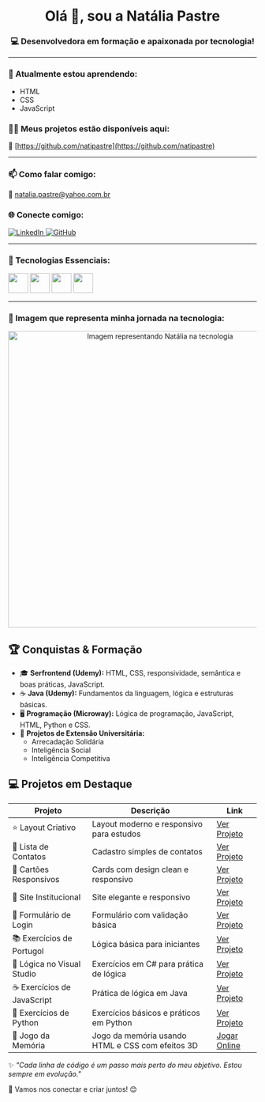 <h1 align="center">Olá 👋, sou a Natália Pastre</h1>
<h3 align="center">💻 Desenvolvedora em formação e apaixonada por tecnologia!</h3>

---

### 🌱 Atualmente estou aprendendo:
- HTML
- CSS
- JavaScript

### 👩‍💻 Meus projetos estão disponíveis aqui:
🔗 [https://github.com/natipastre](https://github.com/natipastre)

---

### 📫 Como falar comigo:
📧 natalia.pastre@yahoo.com.br

### 🌐 Conecte comigo:

<p align="left">
  <a href="https://www.linkedin.com/in/natalia-pastre/" target="_blank">
    <img src="https://img.shields.io/badge/-LinkedIn-0A66C2?style=for-the-badge&logo=linkedin&logoColor=white" alt="LinkedIn"/>
  </a>
  <a href="https://github.com/natipastre" target="_blank">
    <img src="https://img.shields.io/badge/-GitHub-181717?style=for-the-badge&logo=github&logoColor=white" alt="GitHub"/>
  </a>
</p>

---

### 🚀 Tecnologias Essenciais:

<img src="https://cdn.jsdelivr.net/gh/devicons/devicon/icons/javascript/javascript-original.svg" width="40px" />
<img src="https://cdn.jsdelivr.net/gh/devicons/devicon/icons/html5/html5-original.svg" width="40px" />
<img src="https://cdn.jsdelivr.net/gh/devicons/devicon/icons/css3/css3-original.svg" width="40px" />
<img src="https://cdn.jsdelivr.net/gh/devicons/devicon/icons/github/github-original.svg" width="40px" />

---

### 🎨 Imagem que representa minha jornada na tecnologia:

<p align="center">
  <img src="https://raw.githubusercontent.com/natipastre/natipastre/main/f0f9798d-1dc1-49a3-8c19-b823bc6bf560.png" alt="Imagem representando Natália na tecnologia" width="600px" />
</p>



## 🏆 Conquistas & Formação

- 🎓 **Serfrontend (Udemy):** HTML, CSS, responsividade, semântica e boas práticas, JavaScript.
- ☕ **Java (Udemy):** Fundamentos da linguagem, lógica e estruturas básicas.
- 🖥️ **Programação (Microway):** Lógica de programação, JavaScript, HTML, Python e CSS.
- 🤝 **Projetos de Extensão Universitária:**  
  - Arrecadação Solidária  
  - Inteligência Social  
  - Inteligência Competitiva  


## 💻 Projetos em Destaque

| Projeto                    | Descrição                                         | Link                                                                |
|---------------------------|---------------------------------------------------|---------------------------------------------------------------------|
| ⭐ Layout Criativo         | Layout moderno e responsivo para estudos          | [Ver Projeto](https://natipastre.github.io/Projeto1--LayoutCriativo/)        |
| 📇 Lista de Contatos      | Cadastro simples de contatos                      | [Ver Projeto](https://natipastre.github.io/Projeto-2---Lista-de-Contatos/)         |
| 🧩 Cartões Responsivos    | Cards com design clean e responsivo               | [Ver Projeto](https://natipastre.github.io/Projeto-3-Cards---Layout-Responsivo/)    |
| 🏢 Site Institucional     | Site elegante e responsivo                        | [Ver Projeto](https://natipastre.github.io/Projeto-4---Front-End-Aprenser/)     |
| 🔐 Formulário de Login    | Formulário com validação básica                   | [Ver Projeto](https://natipastre.github.io/Login-form/)       |
| 📚 Exercícios de Portugol | Lógica básica para iniciantes                     | [Ver Projeto](https://github.com/natipastre/Exerc-cios-de-Portugol)    |
| 🔢 Lógica no Visual Studio| Exercícios em C# para prática de lógica           | [Ver Projeto](https://github.com/natipastre/Exerc-cio-L-gica-de-Programa-o)          |
| ☕ Exercícios de JavaScript | Prática de lógica em Java                         | [Ver Projeto](https://github.com/natipastre/Exerc-cios-de-Java)        |
| 🐍 Exercícios de Python   | Exercícios básicos e práticos em Python           | [Ver Projeto](https://github.com/natipastre/Exerc-cios-de-Python)      |
| 🧠 Jogo da Memória        | Jogo da memória usando HTML e CSS com efeitos 3D | [Jogar Online](https://natipastre.github.io/Jogo-da-memoria/)       |



✨ _"Cada linha de código é um passo mais perto do meu objetivo. Estou sempre em evolução."_

🌟 Vamos nos conectar e criar juntos! 😊
